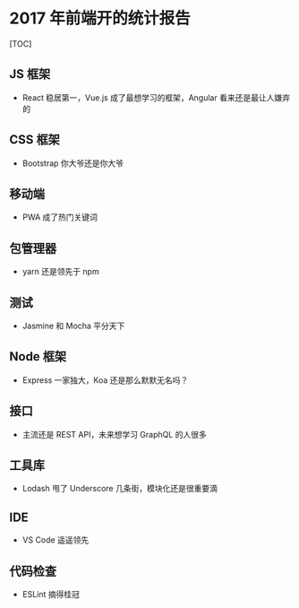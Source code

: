 # 2017 年前端开的统计报告

[TOC]

## JS 框架

* React 稳居第一，Vue.js 成了最想学习的框架，Angular 看来还是最让人嫌弃的

## CSS 框架

* Bootstrap 你大爷还是你大爷

## 移动端

* PWA 成了热门关键词

## 包管理器

* yarn 还是领先于 npm

## 测试

* Jasmine 和 Mocha 平分天下

## Node 框架

* Express 一家独大，Koa 还是那么默默无名吗？

## 接口

* 主流还是 REST API，未来想学习 GraphQL 的人很多

## 工具库

* Lodash 甩了 Underscore 几条街，模块化还是很重要滴

## IDE

* VS Code 遥遥领先

## 代码检查

* ESLint 摘得桂冠


